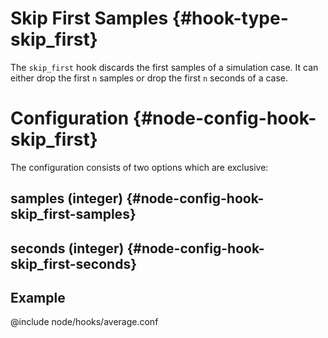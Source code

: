 # Skip First Samples {#hook-type-skip_first}

The `skip_first` hook discards the first samples of a simulation case.
It can either drop the first `n` samples or drop the first `n` seconds of a case.

# Configuration {#node-config-hook-skip_first}

The configuration consists of two options which are exclusive:

## samples (integer) {#node-config-hook-skip_first-samples}

## seconds (integer) {#node-config-hook-skip_first-seconds}

## Example

@include node/hooks/average.conf
